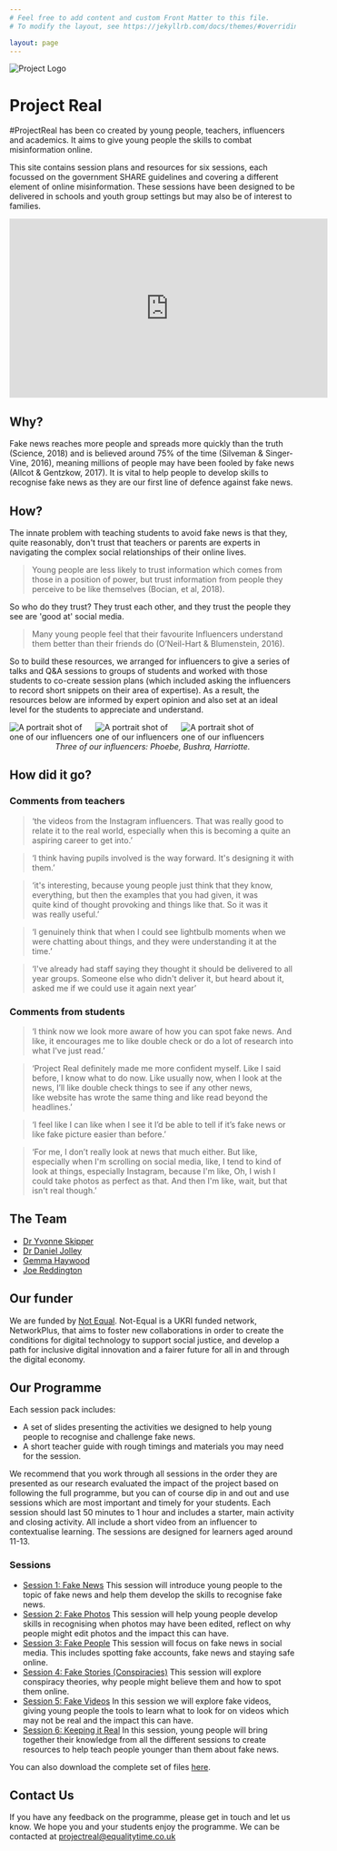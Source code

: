 ```yaml
---
# Feel free to add content and custom Front Matter to this file.
# To modify the layout, see https://jekyllrb.com/docs/themes/#overriding-theme-defaults

layout: page
---
```


<img src="{{site.baseurl}}/assets/logos/ProjectReal.png" alt="Project Logo"/> 

# Project Real 
#ProjectReal has been co created by young people, teachers, influencers and academics. It aims to give young people the skills to combat misinformation online. 

This site contains session plans and resources for six sessions, each focussed on the government SHARE guidelines and covering a different element of online misinformation.  These sessions have been designed to be delivered in schools and youth group settings  but may also be of interest to families.


<p style="text-align:center;">
<iframe width="560" height="315" src="https://www.youtube.com/embed/tjRWtL4FSyo" title="YouTube video player" frameborder="0" allow="accelerometer; autoplay; clipboard-write; encrypted-media; gyroscope; picture-in-picture" allowfullscreen></iframe>
</p>

## Why? 
Fake news reaches more people and spreads more quickly than the truth (Science, 2018) and is believed around 75% of the time (Silveman & Singer-Vine, 2016), meaning millions of people may have been fooled by fake news (Allcot & Gentzkow, 2017). It is vital to help people to develop skills to recognise fake news as they are our first line of defence against fake news. 

## How? 
The innate problem with teaching students to avoid fake news is that they, quite reasonably, don't trust that teachers or parents are experts in navigating the complex social relationships of their online lives.  

> Young people are less likely to trust information which comes from those in a position of power, but trust information from people they perceive to be like themselves (Bocian, et al, 2018). 

So who do they trust? They trust each other, and they trust the people they see are 'good at' social media. 

>  Many young people feel that their favourite Influencers understand them better than their friends do (O’Neil-Hart & Blumenstein, 2016). 

So to build these resources, we arranged for influencers to give a series of talks and Q&A sessions to groups of students and worked with those students to co-create session plans (which included asking the influencers to record short snippets on their area of expertise). As a result, the resources below are informed by expert opinion and also set at an ideal level for the students to appreciate and understand.  

<div>
<img src="{{site.baseurl}}/assets/in1.png" style="max-width:30%;float:left" alt="A portrait shot of one of our influencers"/> 
<img src="{{site.baseurl}}/assets/in2.png" style="max-width:30%;float:left" alt="A portrait shot of one of our influencers"/> 
<img src="{{site.baseurl}}/assets/in3.png" style="max-width:30%;float:left" alt="A portrait shot of one of our influencers"/> 
<p style="clear:both;text-align: center;"> <i>Three of our influencers: Phoebe, Bushra, Harriotte.</i></p>
</div>


## How did it go? 


### Comments from teachers
> ‘the videos from the Instagram influencers. That was really good to relate it to the real world, especially when this is becoming a quite an aspiring career to get into.’ 

> ‘I think having pupils involved is the way forward. It's designing it with them.’

> ‘it's interesting, because young people just think that they know, everything, but then the examples that you had given, it was quite kind of thought provoking and things like that. So it was it was really useful.’ 

> ‘I genuinely think that when I could see lightbulb moments when we were chatting about things, and they were understanding it at the time.’ 

> ‘I've already had staff saying they thought it should be delivered to all year groups. Someone else who didn't deliver it, but heard about it, asked me if we could use it again next year’

### Comments from students

> ‘I think now we look more aware of how you can spot fake news. And like, it encourages me to like double check or do a lot of research into what I've just read.’

> ‘Project Real definitely made me more confident myself. Like I said before, I know what to do now. Like usually now, when I look at the news, I’ll like double check things to see if any other news, like website has wrote the same thing and like read beyond the headlines.’

> ‘I feel like I can like when I see it I’d be able to tell if it’s fake news or like fake picture easier than before.’

> ‘For me, I don’t really look at news that much either. But like, especially when I'm scrolling on social media, like, I tend to kind of look at things, especially Instagram, because I'm like, Oh, I wish I could take photos as perfect as that. And then I'm like, wait, but that isn't real though.’



 
## The Team
* [Dr Yvonne Skipper](https://www.gla.ac.uk/schools/education/staff/yvonneskipper/)
* [Dr Daniel Jolley](https://www.northumbria.ac.uk/about-us/our-staff/j/daniel-jolley/) 
* [Gemma Haywood](https://twitter.com/phdgemmahaywood?lang=en)
* [Joe Reddington](https://joereddington.com/)

## Our funder
We are funded by [Not Equal](https://not-equal.tech/).  Not-Equal is a UKRI funded network, NetworkPlus, that aims to foster new collaborations in order to create the conditions for digital technology to support social justice, and develop a path for inclusive digital innovation and a fairer future for all in and through the digital economy.

## Our Programme 
Each session pack includes: 
* A set of slides presenting the activities we  designed to help young people to recognise and challenge fake news.  
* A short teacher guide with rough timings and materials you may need for the session.  

We recommend that you work through all sessions in the order they are presented as our research evaluated the impact of the project based on following the full programme, but you can of course dip in and out and use sessions which are most important and timely for your students.
Each session should last 50 minutes to 1 hour and includes a starter, main activity and closing activity.  All include a short video from an influencer to contextualise learning.  The sessions are designed for learners aged around 11-13.  

### Sessions 
* [Session 1: Fake News](session1) This session will introduce young people to the topic of fake news and help them develop the skills to recognise fake news.
* [Session 2: Fake Photos](session2) This session will help young people develop skills in recognising when photos may have been edited, reflect on why people might edit photos and the impact this can have.
* [Session 3: Fake People](session3) This session will focus on fake news in social media.  This includes spotting fake accounts, fake news and staying safe online.
* [Session 4: Fake Stories (Conspiracies)](session4) This session will explore conspiracy theories, why people might believe them and how to spot them online.
* [Session 5: Fake Videos](session5) In this session we will explore fake videos, giving young people the tools to learn what to look for on videos which may not be real and the impact this can have. 
* [Session 6: Keeping it Real](session6) In this session, young people will bring together their knowledge from all the different sessions to create resources to help teach people younger than them about fake news.  

You can also download the complete set of files [here]({{site.baseurl}}/assets/lessons/allresources.zip).

## Contact Us
If you have any feedback on the programme, please get in touch and let us know.  We hope you and your students enjoy the programme.  We can be contacted at <a href="projectreal@equalitytime.co.uk">projectreal@equalitytime.co.uk</a>


